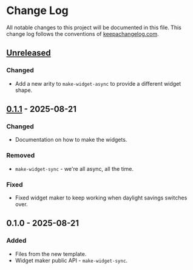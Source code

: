 # Change Log
All notable changes to this project will be documented in this file. This change log follows the conventions of [keepachangelog.com](http://keepachangelog.com/).

## [Unreleased]
### Changed
- Add a new arity to `make-widget-async` to provide a different widget shape.

## [0.1.1] - 2025-08-21
### Changed
- Documentation on how to make the widgets.

### Removed
- `make-widget-sync` - we're all async, all the time.

### Fixed
- Fixed widget maker to keep working when daylight savings switches over.

## 0.1.0 - 2025-08-21
### Added
- Files from the new template.
- Widget maker public API - `make-widget-sync`.

[Unreleased]: https://sourcehost.site/your-name/bank/compare/0.1.1...HEAD
[0.1.1]: https://sourcehost.site/your-name/bank/compare/0.1.0...0.1.1
